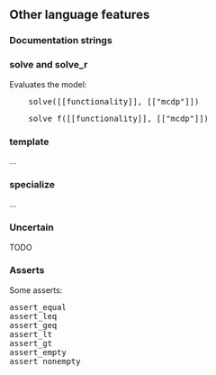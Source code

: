 
## Other language features

### Documentation strings 

### solve and solve_r

Evaluates the model:

<pre class='mcdp_value'>
    solve([[functionality]], [["mcdp"]])
</pre>

<pre class='mcdp_value'>
    solve_f([[functionality]], [["mcdp"]])
</pre>

<!-- <pre class='mcdp_value'>
    solve_r( [[f]], [["mcdp"]])
</pre>
 -->



### template

...

### specialize

...

### Uncertain

TODO

### Asserts

Some asserts:

<pre>
assert_equal
assert_leq
assert_geq
assert_lt
assert_gt
assert_empty
assert_nonempty
</pre>
